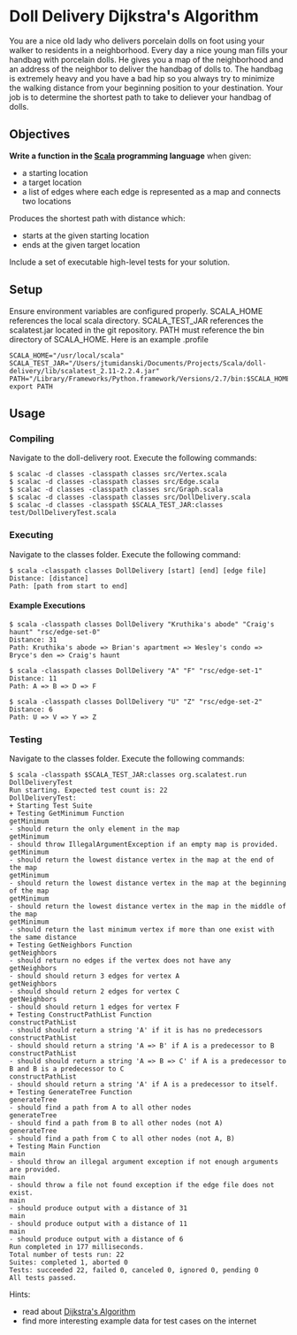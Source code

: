 # Doll Delivery Dijkstra's Algorithm

You are a nice old lady who delivers porcelain dolls on foot using your walker to residents in a neighborhood. Every day a nice young man fills your handbag with porcelain dolls. He gives you a map of the neighborhood and an address of the neighbor to deliver the handbag of dolls to. The handbag is extremely heavy and you have a bad hip so you always try to minimize the walking distance from your beginning position to your destination. Your job is to determine the shortest path to take to deliever your handbag of dolls.

## Objectives
**Write a function in the [Scala](http://www.scala-lang.org/) programming language** when given:

* a starting location
* a target location
* a list of edges where each edge is represented as a map and connects two locations
  
Produces the shortest path with distance which:

* starts at the given starting location
* ends at the given target location

Include a set of executable high-level tests for your solution.

## Setup
Ensure environment variables are configured properly. SCALA_HOME references the local scala directory. SCALA_TEST_JAR
 references the scalatest.jar located in the git repository. PATH must reference the bin directory of SCALA_HOME. 
 Here is an example .profile

    SCALA_HOME="/usr/local/scala"
    SCALA_TEST_JAR="/Users/jtumidanski/Documents/Projects/Scala/doll-delivery/lib/scalatest_2.11-2.2.4.jar"
    PATH="/Library/Frameworks/Python.framework/Versions/2.7/bin:$SCALA_HOME/bin:${PATH}"
    export PATH

## Usage

### Compiling
Navigate to the doll-delivery root. Execute the following commands:

    $ scalac -d classes -classpath classes src/Vertex.scala
    $ scalac -d classes -classpath classes src/Edge.scala
    $ scalac -d classes -classpath classes src/Graph.scala
    $ scalac -d classes -classpath classes src/DollDelivery.scala
    $ scalac -d classes -classpath $SCALA_TEST_JAR:classes test/DollDeliveryTest.scala
    
### Executing
Navigate to the classes folder. Execute the following command:

    $ scala -classpath classes DollDelivery [start] [end] [edge file]
    Distance: [distance]
    Path: [path from start to end]

#### Example Executions

    $ scala -classpath classes DollDelivery "Kruthika's abode" "Craig's haunt" "rsc/edge-set-0"
    Distance: 31
    Path: Kruthika's abode => Brian's apartment => Wesley's condo => Bryce's den => Craig's haunt
    
    $ scala -classpath classes DollDelivery "A" "F" "rsc/edge-set-1"
    Distance: 11
    Path: A => B => D => F
    
    $ scala -classpath classes DollDelivery "U" "Z" "rsc/edge-set-2"
    Distance: 6
    Path: U => V => Y => Z

### Testing
Navigate to the classes folder. Execute the following commands:

    $ scala -classpath $SCALA_TEST_JAR:classes org.scalatest.run DollDeliveryTest
    Run starting. Expected test count is: 22
    DollDeliveryTest:
    + Starting Test Suite 
    + Testing GetMinimum Function 
    getMinimum
    - should return the only element in the map
    getMinimum
    - should throw IllegalArgumentException if an empty map is provided.
    getMinimum
    - should return the lowest distance vertex in the map at the end of the map
    getMinimum
    - should return the lowest distance vertex in the map at the beginning of the map
    getMinimum
    - should return the lowest distance vertex in the map in the middle of the map
    getMinimum
    - should return the last minimum vertex if more than one exist with the same distance
    + Testing GetNeighbors Function 
    getNeighbors
    - should return no edges if the vertex does not have any
    getNeighbors
    - should should return 3 edges for vertex A
    getNeighbors
    - should should return 2 edges for vertex C
    getNeighbors
    - should should return 1 edges for vertex F
    + Testing ConstructPathList Function 
    constructPathList
    - should should return a string 'A' if it is has no predecessors
    constructPathList
    - should should return a string 'A => B' if A is a predecessor to B
    constructPathList
    - should should return a string 'A => B => C' if A is a predecessor to B and B is a predecessor to C
    constructPathList
    - should should return a string 'A' if A is a predecessor to itself.
    + Testing GenerateTree Function 
    generateTree
    - should find a path from A to all other nodes
    generateTree
    - should find a path from B to all other nodes (not A)
    generateTree
    - should find a path from C to all other nodes (not A, B)
    + Testing Main Function 
    main
    - should throw an illegal argument exception if not enough arguments are provided.
    main
    - should throw a file not found exception if the edge file does not exist.
    main
    - should produce output with a distance of 31
    main
    - should produce output with a distance of 11
    main
    - should produce output with a distance of 6
    Run completed in 177 milliseconds.
    Total number of tests run: 22
    Suites: completed 1, aborted 0
    Tests: succeeded 22, failed 0, canceled 0, ignored 0, pending 0
    All tests passed.

Hints:

* read about [Dijkstra's Algorithm](http://en.wikipedia.org/wiki/Dijkstra%27s_algorithm)
* find more interesting example data for test cases on the internet
